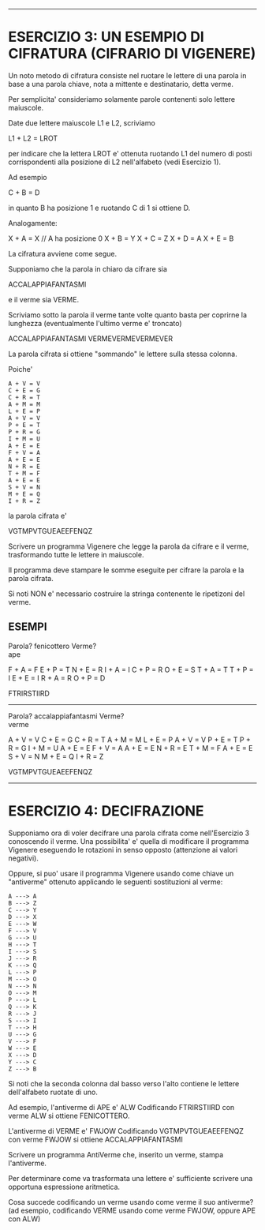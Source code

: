 ------------------------------------------------------------------
ESERCIZIO 3: UN ESEMPIO DI CIFRATURA (CIFRARIO DI VIGENERE)
==========================================================

Un noto metodo di cifratura consiste nel ruotare le lettere di 
una parola in base a una parola chiave, nota a mittente e 
destinatario, detta verme.

Per semplicita' consideriamo solamente parole contenenti solo 
lettere maiuscole.

Date due lettere maiuscole L1 e L2, scriviamo

  L1 + L2 = LROT

per indicare che la lettera LROT e' ottenuta ruotando L1 del 
numero di posti corrispondenti alla posizione di L2 nell'alfabeto 
(vedi Esercizio 1).

Ad esempio

  C + B = D

in quanto B ha posizione 1 e ruotando C di 1 si ottiene D.

Analogamente:

   X + A = X   // A ha posizione 0
   X + B = Y
   X + C = Z
   X + D = A 
   X + E = B


La cifratura avviene come segue.

Supponiamo che la parola in chiaro da cifrare sia

   ACCALAPPIAFANTASMI

e il verme sia VERME.

Scriviamo sotto la parola il verme tante volte quanto basta
per coprirne la lunghezza  (eventualmente l'ultimo verme e' troncato)

  ACCALAPPIAFANTASMI
  VERMEVERMEVERMEVER


La parola cifrata si ottiene  "sommando"  le lettere  sulla stessa colonna.

Poiche'

	A + V = V
	C + E = G
	C + R = T
	A + M = M
	L + E = P
	A + V = V
	P + E = T
	P + R = G
	I + M = U
	A + E = E
	F + V = A
	A + E = E
	N + R = E	
	T + M = F
	A + E = E
	S + V = N
	M + E = Q
	I + R = Z

la parola cifrata e'

VGTMPVTGUEAEEFENQZ


Scrivere un programma Vigenere che legge la parola da cifrare e 
il verme, trasformando tutte le lettere in maiuscole.

Il programma deve stampare le somme eseguite per cifrare la parola 
e la parola cifrata. 

Si noti NON e' necessario costruire la stringa contenente le 
ripetizoni del verme.

ESEMPI
-----

Parola? 
	fenicottero
Verme?  
	ape
	
F + A = F
E + P = T
N + E = R
I + A = I
C + P = R
O + E = S
T + A = T
T + P = I
E + E = I
R + A = R
O + P = D

FTRIRSTIIRD

----------

Parola? 
	accalappiafantasmi
Verme?  
	verme
	
A + V = V
C + E = G
C + R = T
A + M = M
L + E = P
A + V = V
P + E = T
P + R = G
I + M = U
A + E = E
F + V = A
A + E = E
N + R = E
T + M = F
A + E = E
S + V = N
M + E = Q
I + R = Z

VGTMPVTGUEAEEFENQZ

-------------------------------------------------------------------
ESERCIZIO 4: DECIFRAZIONE
=========================

Supponiamo ora di voler decifrare una parola cifrata  come 
nell'Esercizio 3 conoscendo il verme.
Una possibilita' e' quella  di modificare il programma Vigenere 
eseguendo le rotazioni in senso opposto (attenzione ai valori negativi).

Oppure,  si puo' usare il programma Vigenere usando come chiave un 
"antiverme" ottenuto  applicando le seguenti sostituzioni al verme:

	A ---> A
	B ---> Z
	C ---> Y
	D ---> X
	E ---> W
	F ---> V
	G ---> U
	H ---> T
	I ---> S
	J ---> R
	K ---> Q
	L ---> P
	M ---> O
	N ---> N
	O ---> M
	P ---> L
	Q ---> K
	R ---> J
	S ---> I
	T ---> H
	U ---> G
	V ---> F
	W ---> E
	X ---> D
	Y ---> C
	Z ---> B

Si noti che la seconda colonna  dal basso verso l'alto
contiene le lettere dell'alfabeto ruotate di uno.

Ad esempio, l'antiverme di APE e'  ALW
Codificando FTRIRSTIIRD con verme ALW si ottiene 
FENICOTTERO.

L'antiverme di VERME e'  FWJOW
Codificando VGTMPVTGUEAEEFENQZ con verme FWJOW si ottiene ACCALAPPIAFANTASMI

Scrivere un programma AntiVerme che, inserito un verme, stampa l'antiverme.

Per determinare come va trasformata una lettere e' sufficiente scrivere
una opportuna espressione aritmetica.


Cosa succede codificando un verme usando come verme il suo antiverme?
(ad esempio, codificando VERME usando come verme FWJOW, oppure APE con ALW)
